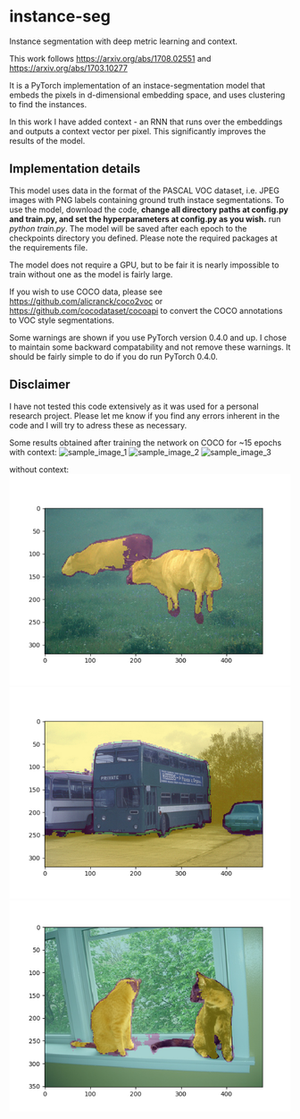 # instance-seg
Instance segmentation with deep metric learning and context.

This work follows https://arxiv.org/abs/1708.02551 and https://arxiv.org/abs/1703.10277

It is a PyTorch implementation of an instace-segmentation model that embeds the pixels in d-dimensional
embedding space, and uses clustering to find the instances.

In this work I have added context - an RNN that runs over the embeddings and outputs a context vector
per pixel. This significantly improves the results of the model.

## Implementation details
This model uses data in the format of the PASCAL VOC dataset, i.e. JPEG images with PNG labels containing 
ground truth instace segmentations. To use the model, download the code, **change all directory paths 
at config.py and train.py, and set the hyperparameters at config.py as you wish.**
run *python train.py*. The model will be saved after each epoch to the checkpoints directory you
defined. Please note the required packages at the requirements file.

The model does not require a GPU, but to be fair it is nearly impossible to train without one as the model is 
fairly large. 

If you wish to use COCO data, please see https://github.com/alicranck/coco2voc or https://github.com/cocodataset/cocoapi to 
convert the COCO annotations to VOC style segmentations.

Some warnings are shown if you use PyTorch version 0.4.0 and up. I chose to maintain some backward compatability
and not remove these warnings. It should be fairly simple to do if you do run PyTorch 0.4.0.

## Disclaimer
I have not tested this code extensively as it was used for a personal research project. Please let me know if you find any 
errors inherent in the code and I will try to adress these as necessary.


Some results obtained after training the network on COCO for ~15 epochs with context:
![sample_image_1](/images/sample1.png)
![sample_image_2](/images/sample2.png)
![sample_image_3](/images/sample3.png)

without context:
![sample_image_no_1](/images/sample_no_1.png)
![sample_image_no_2](/images/sample_no_2.png)
![sample_image_no_3](/images/sample_no_3.png)


